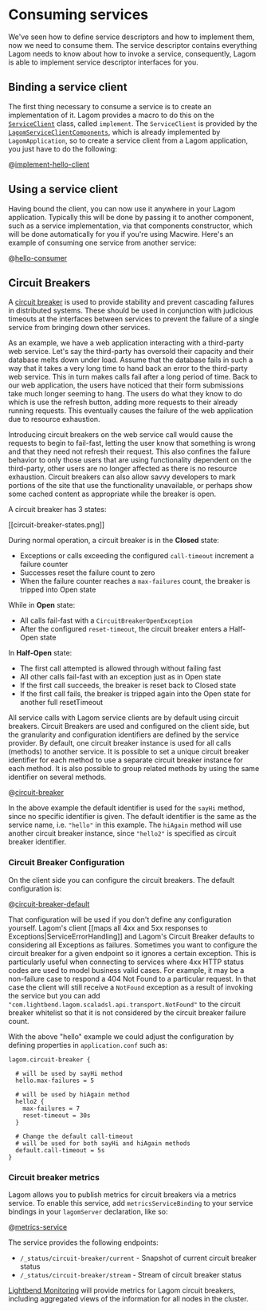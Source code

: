 # Consuming services

We've seen how to define service descriptors and how to implement them, now we need to consume them.  The service descriptor contains everything Lagom needs to know about how to invoke a service, consequently, Lagom is able to implement service descriptor interfaces for you.

## Binding a service client

The first thing necessary to consume a service is to create an implementation of it. Lagom provides a macro to do this on the [`ServiceClient`](api/com/lightbend/lagom/scaladsl/client/ServiceClient.html) class, called `implement`. The `ServiceClient` is provided by the [`LagomServiceClientComponents`](api/com/lightbend/lagom/scaladsl/client/LagomServiceClientComponents.html), which is already implemented by `LagomApplication`, so to create a service client from a Lagom application, you just have to do the following:

@[implement-hello-client](code/ServiceClients.scala)

## Using a service client

Having bound the client, you can now use it anywhere in your Lagom application. Typically this will be done by passing it to another component, such as a service implementation, via that components constructor, which will be done automatically for you if you're using Macwire.  Here's an example of consuming one service from another service:

@[hello-consumer](code/ServiceClients.scala)

## Circuit Breakers

A [circuit breaker](https://martinfowler.com/bliki/CircuitBreaker.html) is used to provide stability and prevent cascading failures in distributed systems. These should be used in conjunction with judicious timeouts at the interfaces between services to prevent the failure of a single service from bringing down other services.

As an example, we have a web application interacting with a third-party web service. Let's say the third-party has oversold their capacity and their database melts down under load. Assume that the database fails in such a way that it takes a very long time to hand back an error to the third-party web service. This in turn makes calls fail after a long period of time. Back to our web application, the users have noticed that their form submissions take much longer seeming to hang. The users do what they know to do which is use the refresh button, adding more requests to their already running requests. This eventually causes the failure of the web application due to resource exhaustion.

Introducing circuit breakers on the web service call would cause the requests to begin to fail-fast, letting the user know that something is wrong and that they need not refresh their request. This also confines the failure behavior to only those users that are using functionality dependent on the third-party, other users are no longer affected as there is no resource exhaustion. Circuit breakers can also allow savvy developers to mark portions of the site that use the functionality unavailable, or perhaps show some cached content as appropriate while the breaker is open.

A circuit breaker has 3 states:

[[circuit-breaker-states.png]]

During normal operation, a circuit breaker is in the **Closed** state:

* Exceptions or calls exceeding the configured `call-timeout` increment a failure counter
* Successes reset the failure count to zero
* When the failure counter reaches a `max-failures` count, the breaker is tripped into Open state

While in **Open** state:

* All calls fail-fast with a `CircuitBreakerOpenException`
* After the configured `reset-timeout`, the circuit breaker enters a Half-Open state

In **Half-Open** state:

* The first call attempted is allowed through without failing fast
* All other calls fail-fast with an exception just as in Open state
* If the first call succeeds, the breaker is reset back to Closed state
* If the first call fails, the breaker is tripped again into the Open state for another full resetTimeout

All service calls with Lagom service clients are by default using circuit breakers. Circuit Breakers are used and configured on the client side, but the granularity and configuration identifiers are defined by the service provider. By default, one circuit breaker instance is used for all calls (methods) to another service. It is possible to set a unique circuit breaker identifier for each method to use a separate circuit breaker instance for each method. It is also possible to group related methods by using the same identifier on several methods.

@[circuit-breaker](code/ServiceClients.scala)

In the above example the default identifier is used for the `sayHi` method, since no specific identifier is given. The default identifier is the same as the service name, i.e. `"hello"` in this example. The `hiAgain` method will use another circuit breaker instance, since `"hello2"` is specified as circuit breaker identifier.

### Circuit Breaker Configuration

On the client side you can configure the circuit breakers. The default configuration is:

@[circuit-breaker-default](../../../../../service/core/client/src/main/resources/reference.conf)


That configuration will be used if you don't define any configuration yourself. Lagom's client [[maps all 4xx and 5xx responses to Exceptions|ServiceErrorHandling]] and Lagom's Circuit Breaker defaults to considering all Exceptions as failures. Sometimes you want to configure the circuit breaker for a given endpoint so it ignores a certain exception. This is particularly useful when connecting to services where 4xx HTTP status codes are used to model business valid cases. For example, it may be a non-failure case to respond a 404 Not Found to a particular request. In that case the client will still receive a `NotFound` exception as a result of invoking the service but you can add `"com.lightbend.lagom.scaladsl.api.transport.NotFound"` to the circuit breaker whitelist so that it is not considered by the circuit breaker failure count.

With the above "hello" example we could adjust the configuration by defining properties in `application.conf` such as:

    lagom.circuit-breaker {

      # will be used by sayHi method
      hello.max-failures = 5

      # will be used by hiAgain method
      hello2 {
        max-failures = 7
        reset-timeout = 30s
      }

      # Change the default call-timeout
      # will be used for both sayHi and hiAgain methods
      default.call-timeout = 5s
    }

### Circuit breaker metrics


Lagom allows you to publish metrics for circuit breakers via a metrics service. To enable this service, add `metricsServiceBinding` to your service bindings in your `lagomServer` declaration, like so:

@[metrics-service](code/ServiceClients.scala)

The service provides the following endpoints:

* `/_status/circuit-breaker/current` - Snapshot of current circuit breaker status
* `/_status/circuit-breaker/stream` - Stream of circuit breaker status

[Lightbend Monitoring](https://www.lightbend.com/products/monitoring) will provide metrics for Lagom circuit breakers, including aggregated views of the information for all nodes in the cluster.
